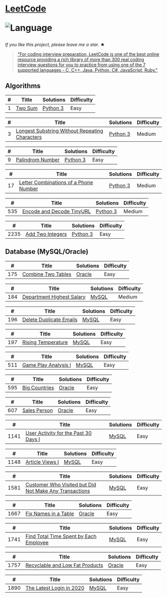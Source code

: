 # [LeetCode](https://leetcode.com/problemset/algorithms/)<p>![Language](https://img.shields.io/badge/language-Python3%20%2F%20MySQL%20%2F%20Bash-blue.svg) 

_If you like this project, please leave me a star._ &#9733;

> ["For coding interview preparation, LeetCode is one of the best online resource providing a rich library of more than 300 real coding interview questions for you to practice from using one of the 7 supported languages - C, C++, Java, Python, C#, JavaScript, Ruby."](https://www.quora.com/How-effective-is-Leetcode-for-preparing-for-technical-interviews)
## Algorithms

|  #  |      Title     |   Solutions   | Difficulty               
|-----|----------------|---------------|----------------------------
|1|[Two Sum](https://leetcode.com/problems/two-sum/)|[Python 3](../main/1-two-sum/1-two-sum.py) |Easy|
 
|  #  |      Title     |   Solutions   | Difficulty               
|-----|----------------|---------------|----------------------------
|3|[Longest Substring Without Repeating Characters](https://leetcode.com/problems/longest-substring-without-repeating-characters/)|[Python 3](../main/3-longest-substring-without-repeating-characters/3-longest-substring-without-repeating-characters.py) |Medium|
 
|  #  |      Title     |   Solutions   | Difficulty               
|-----|----------------|---------------|----------------------------
|9|[Palindrom Number](https://leetcode.com/problems/palindrome-number/)|[Python 3](../main/9-palindrome-number/9-palindrome-number.py) |Easy|
 
|  #  |      Title     |   Solutions   | Difficulty               
|-----|----------------|---------------|----------------------------
|17|[Letter Combinations of a Phone Number](https://leetcode.com/problems/letter-combinations-of-a-phone-number)|[Python 3](../main/17-letter-combinations-of-a-phone-number/17-letter-combinations-of-a-phone-number.py) |Medium|
 
|  #  |      Title     |   Solutions   | Difficulty               
|-----|----------------|---------------|----------------------------
|535|[Encode and Decode TinyURL](https://leetcode.com/problems/encode-and-decode-tinyurl/)|[Python 3](../main/535-encode-and-decode-tinyurl/535-encode-and-decode-tinyurl.py) |Medium|
 
| #    |      Title     | Solutions                                                                                                                                     | Difficulty                     
|----------------------|------------------------------------------------------------------------------------------------------------------------------------------|-------------------------------------------------------------------------------|--------------------------
|2235|[Add Two Integers](https://leetcode.com/problems/add-two-integers/)| [Python 3](../main/2235-add-two-integers/2235-add-two-integers.py)                                                                 |Easy|                                                                        Python 3||

## Database (MySQL/Oracle)

 | #    |      Title     | Solutions                                                                                                                                                                                                        | Difficulty                     
|----------------------|------------------------------------------------------------------------------------------------------------------------------------------|-------------------------------------------------------------------------------|--------------------------
|175|[Combine Two Tables](https://leetcode.com/problems/combine-two-tables/)| [Oracle](../main/175-combine-two-tables/175-combine-two-tables.sql)                                                                 |Easy|                                                                        Oracle||
 
 
|  #  |      Title     |   Solutions   | Difficulty               
|-----|----------------|---------------|----------------------------
|184|[Department Highest Salary](https://leetcode.com/problems/department-highest-salary/)| [MySQL](../main/184-department-highest-salary/184-department-highest-salary.sql) |Medium| 
 
 
  | #    |      Title     | Solutions                                                                                                                                                                                                        | Difficulty                     
|----------------------|------------------------------------------------------------------------------------------------------------------------------------------|-------------------------------------------------------------------------------|--------------------------
|196|[Delete Duplicate Emails](https://leetcode.com/problems/delete-duplicate-emails/)| [MySQL](../main/196-delete-duplicate-emails/196-delete-duplicate-emails.sql)                                                                 |Easy|                                                                        ||
 
 | #    |      Title     | Solutions                                                                                                                                                                                                      | Difficulty                     
|----------------------|------------------------------------------------------------------------------------------------------------------------------------------|-------------------------------------------------------------------------------|--------------------------
|197|[Rising Temperature](https://leetcode.com/problems/rising-temperature/)| [MySQL](../main/197-rising-temperature/197-rising-temperature.sql)                                                                 |Easy|                                                                        MySQL||

 
  | #    |      Title     | Solutions                                                                                                                                                                                                        | Difficulty                     
|----------------------|------------------------------------------------------------------------------------------------------------------------------------------|-------------------------------------------------------------------------------|--------------------------
|511|[Game Play Analysis I](https://leetcode.com/problems/game-play-analysis-i/)| [MySQL](../main/511-game-play-analysis-i/511-game-play-analysis-i.sqli)                                                                 |Easy|                                                                        Oracle||

 
| #    |      Title     | Solutions | Difficulty                    
|----------------------|------------------------------------------------------------------------------------------------------------------------------------------|-------------------------------------------------------------------------------|--------------------------
|595|[Big Countries](https://leetcode.com/problems/big-countries/)| [Oracle](../main/595-big-countries/595-big-countries.sql)                                                                 |Easy|                                                                        Oracle||
 
 
| #    |      Title     | Solutions | Difficulty                    
|----------------------|------------------------------------------------------------------------------------------------------------------------------------------|-------------------------------------------------------------------------------|--------------------------
|607|[Sales Person](https://leetcode.com/problems/sales-person/)| [Oracle](../main/607-sales-person/607-sales-person.sql)                                                                 |Easy|                                                                        MySQL||
 
 
|  #  |      Title     |   Solutions   | Difficulty               
|-----|----------------|---------------|----------------------------
|1141|[User Activity for the Past 30 Days I](https://leetcode.com/problems/user-activity-for-the-past-30-days-i/)| [MySQL](../main/1141-user-activity-for-the-past-30-days-i/1141-user-activity-for-the-past-30-days-i.sql) |Easy| 
 
 
|  #  |      Title     |   Solutions   | Difficulty               
|-----|----------------|---------------|----------------------------
|1148|[Article Views I](https://leetcode.com/problems/article-views-i/)| [MySQL](../main/1148-article-views-i/1148-article-views-i.sql) |Easy| 
 
 
|  #  |      Title     |   Solutions   | Difficulty               
|-----|----------------|---------------|----------------------------
|1581|[Customer Who Visited but Did Not Make Any Transactions](https://leetcode.com/problems/customer-who-visited-but-did-not-make-any-transactions/)| [MySQL](../main/1581-customer-who-visited-but-did-not-make-any-transactions/1581-customer-who-visited-but-did-not-make-any-transactions.sql) |Easy| 
 
 
|  #  |      Title     |   Solutions   | Difficulty               
|-----|----------------|---------------|----------------------------
|1667|[Fix Names in a Table](https://leetcode.com/problems/fix-names-in-a-table/)|[Oracle](../main/1667-fix-names-in-a-table/1667-fix-names-in-a-table.sql) |Easy|
 
|  #  |      Title     |   Solutions   | Difficulty               
|-----|----------------|---------------|----------------------------
|1741|[Find Total Time Spent by Each Employee](https://leetcode.com/problems/find-total-time-spent-by-each-employee/)|[MySQL](../main/1741-find-total-time-spent-by-each-employee/1741-find-total-time-spent-by-each-employee.sql) |Easy|
 
|  #  |      Title     |   Solutions   | Difficulty               
|-----|----------------|---------------|----------------------------
|1757|[Recyclable and Low Fat Products](https://leetcode.com/problems/recyclable-and-low-fat-products/)|[Oracle](../main/1757-recyclable-and-low-fat-products/1757-recyclable-and-low-fat-products.sql) |Easy|

|  #  |      Title     |   Solutions   | Difficulty               
|-----|----------------|---------------|----------------------------
|1890|[The Latest Login in 2020](https://leetcode.com/problems/the-latest-login-in-2020/)|[MySQL](../main/1890-the-latest-login-in-2020/1890-the-latest-login-in-2020.sql) |Easy|
